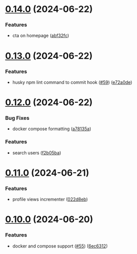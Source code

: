 # [0.14.0](https://github.com/EddieHubCommunity/CreatorsRegistry/compare/v0.13.0...v0.14.0) (2024-06-22)


### Features

* cta on homepage ([abf32fc](https://github.com/EddieHubCommunity/CreatorsRegistry/commit/abf32fc9184915644af302a1960749b50c02a619))



# [0.13.0](https://github.com/EddieHubCommunity/CreatorsRegistry/compare/v0.12.0...v0.13.0) (2024-06-22)


### Features

* husky npm lint command to commit hook ([#59](https://github.com/EddieHubCommunity/CreatorsRegistry/issues/59)) ([e72a0de](https://github.com/EddieHubCommunity/CreatorsRegistry/commit/e72a0deee3bc127519ab08b017bd0e89175659c1))



# [0.12.0](https://github.com/EddieHubCommunity/CreatorsRegistry/compare/v0.11.0...v0.12.0) (2024-06-22)


### Bug Fixes

* docker compose formatting ([a78135a](https://github.com/EddieHubCommunity/CreatorsRegistry/commit/a78135a7bf128f99ef4dcbcf59900541616cc3ee))


### Features

* search users ([f2b05ba](https://github.com/EddieHubCommunity/CreatorsRegistry/commit/f2b05ba4546a9334ab081f83e157a5696fecf327))



# [0.11.0](https://github.com/EddieHubCommunity/CreatorsRegistry/compare/v0.10.0...v0.11.0) (2024-06-21)


### Features

* profile views incrementer ([022d8eb](https://github.com/EddieHubCommunity/CreatorsRegistry/commit/022d8eba202a718cbc53e2b119d651637e79179e))



# [0.10.0](https://github.com/EddieHubCommunity/CreatorsRegistry/compare/v0.9.0...v0.10.0) (2024-06-20)


### Features

* docker and compose support ([#55](https://github.com/EddieHubCommunity/CreatorsRegistry/issues/55)) ([6ec6312](https://github.com/EddieHubCommunity/CreatorsRegistry/commit/6ec6312eccbfa82d1c8ea18f0482c5eb1d109bc7))



